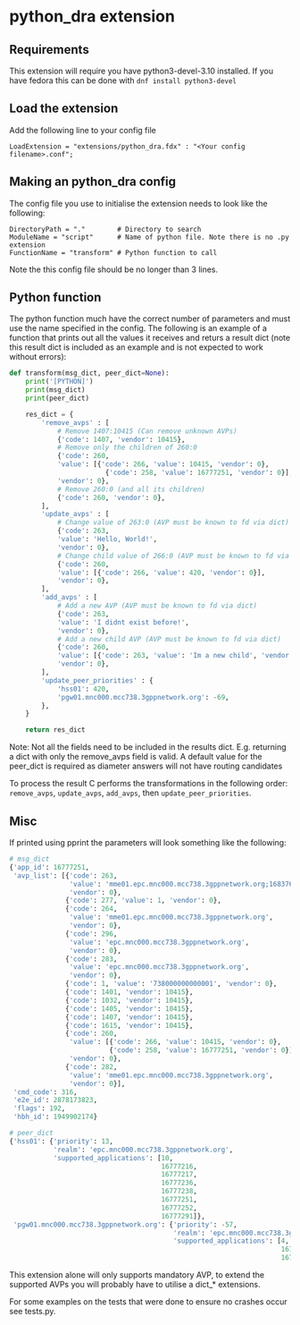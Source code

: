 # python_dra extension

## Requirements

This extension will require you have python3-devel-3.10 installed.
If you have fedora this can be done with `dnf install python3-devel`

## Load the extension

Add the following line to your config file

```Conf
LoadExtension = "extensions/python_dra.fdx" : "<Your config filename>.conf";
```

## Making an python_dra config

The config file you use to initialise the extension needs to look like the following:

```Conf
DirectoryPath = "."        # Directory to search
ModuleName = "script"      # Name of python file. Note there is no .py extension
FunctionName = "transform" # Python function to call
```

Note the this config file should be no longer than 3 lines.

## Python function

The python function much have the correct number of parameters and must use the name specified in the config.
The following is an example of a function that prints out all the values it receives and returs a result dict (note this result dict is included as an example and is not expected to work without errors):

```Python
def transform(msg_dict, peer_dict=None):
    print('[PYTHON]')
    print(msg_dict)
    print(peer_dict)

    res_dict = {
        'remove_avps' : [
            # Remove 1407:10415 (Can remove unknown AVPs)
            {'code': 1407, 'vendor': 10415},
            # Remove only the children of 260:0
            {'code': 260,
            'value': [{'code': 266, 'value': 10415, 'vendor': 0},
                        {'code': 258, 'value': 16777251, 'vendor': 0}],
            'vendor': 0},
            # Remove 260:0 (and all its children)
            {'code': 260, 'vendor': 0},
        ],
        'update_avps' : [
            # Change value of 263:0 (AVP must be known to fd via dict)
            {'code': 263,
            'value': 'Hello, World!',
            'vendor': 0},
            # Change child value of 266:0 (AVP must be known to fd via dict)
            {'code': 260,
            'value': [{'code': 266, 'value': 420, 'vendor': 0}],
            'vendor': 0},
        ],
        'add_avps' : [
            # Add a new AVP (AVP must be known to fd via dict)
            {'code': 263,
            'value': 'I didnt exist before!',
            'vendor': 0},
            # Add a new child AVP (AVP must be known to fd via dict)
            {'code': 260,
            'value': [{'code': 263, 'value': 'Im a new child', 'vendor': 0}],
            'vendor': 0},
        ],
        'update_peer_priorities' : {
            'hss01': 420,
            'pgw01.mnc000.mcc738.3gppnetwork.org': -69,
        },
    }

    return res_dict
```

Note: Not all the fields need to be included in the results dict. E.g. returning a dict with only the remove_avps field is valid.
      A default value for the peer_dict is required as diameter answers will not have routing candidates

To process the result C performs the transformations in the following order: `remove_avps`, `update_avps`, `add_avps`, then `update_peer_priorities`.

## Misc

If printed using pprint the parameters will look something like the following:

```Python
# msg_dict
{'app_id': 16777251,
 'avp_list': [{'code': 263,
               'value': 'mme01.epc.mnc000.mcc738.3gppnetwork.org;1683761848;82;app_s6a',
               'vendor': 0},
              {'code': 277, 'value': 1, 'vendor': 0},
              {'code': 264,
               'value': 'mme01.epc.mnc000.mcc738.3gppnetwork.org',
               'vendor': 0},
              {'code': 296,
               'value': 'epc.mnc000.mcc738.3gppnetwork.org',
               'vendor': 0},
              {'code': 283,
               'value': 'epc.mnc000.mcc738.3gppnetwork.org',
               'vendor': 0},
              {'code': 1, 'value': '738000000000001', 'vendor': 0},
              {'code': 1401, 'vendor': 10415},
              {'code': 1032, 'vendor': 10415},
              {'code': 1405, 'vendor': 10415},
              {'code': 1407, 'vendor': 10415},
              {'code': 1615, 'vendor': 10415},
              {'code': 260,
               'value': [{'code': 266, 'value': 10415, 'vendor': 0},
                         {'code': 258, 'value': 16777251, 'vendor': 0}],
               'vendor': 0},
              {'code': 282,
               'value': 'mme01.epc.mnc000.mcc738.3gppnetwork.org',
               'vendor': 0}],
 'cmd_code': 316,
 'e2e_id': 2878173823,
 'flags': 192,
 'hbh_id': 1949902174}

# peer_dict
{'hss01': {'priority': 13,
           'realm': 'epc.mnc000.mcc738.3gppnetwork.org',
           'supported_applications': [10,
                                      16777216,
                                      16777217,
                                      16777236,
                                      16777238,
                                      16777251,
                                      16777252,
                                      16777291]},
 'pgw01.mnc000.mcc738.3gppnetwork.org': {'priority': -57,
                                         'realm': 'epc.mnc000.mcc738.3gppnetwork.org',
                                         'supported_applications': [4,
                                                                    16777238,
                                                                    16777272]}}
```

This extension alone will only supports mandatory AVP, to extend the supported AVPs you will probably have to utilise a dict_* extensions.

For some examples on the tests that were done to ensure no crashes occur see tests.py.